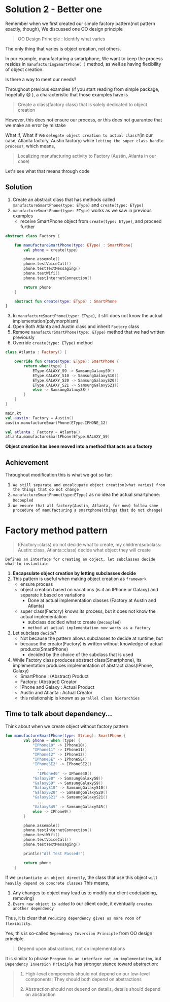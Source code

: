 # Solution 2 - Better one
Remember when we first created our simple factory pattern(not pattern exactly, though), We discussed one OO design principle
> OO Design Principle : Identify what varies

The only thing that varies is object creation, not others.

In our example, manufacturing a smartphone, We want to keep the process resides in `manufacturingSmartPhone( )` method, as well as having flexibility of object creation.

Is there a way to meet our needs?

Throughout previous examples (if you start reading from simple package, hopefully :smile: ), a characteristic that those examples have is
> Create a class(factory class) that is solely dedicated to object creation 

However, this does not ensure our process, or this does not guarantee that we make an error by mistake

What if, What if we `delegate object creation to actual class?`(in our case, Atlanta factory, Austin factory) while `letting the super class handle process?`, which means,
>Localizing manufacturing activity to Factory (Austin, Atlanta in our case)

Let's see what that means through code


## Solution
1. Create an abstract class that has methods called `manufactureSmartPhone(type: EType)` and `create(type: EType)`
2. `manufactureSmartPhone(type: EType)` works as we saw in previous examples
    - receive SmartPhone object from `create(type: EType)`, and proceed further
```kotlin
abstract class Factory {

    fun manufactureSmartPhone(type: EType) : SmartPhone{
        val phone = create(type)

        phone.assemble()
        phone.testVoiceCall()
        phone.testTextMessaging()
        phone.testWifi()
        phone.testInternetConnection()

        return phone
    }

    abstract fun create(type: EType) : SmartPhone
}
```
3. In `manufactureSmartPhone(type: EType)`, it still does not know the actual implementation(polymorphism)
4. Open Both Atlanta and Austin class and inherit `Factory` class
5. Remove `manufacturSmartPhone(type: EType)` method that we had written previously
6. Override `create(type: EType)` method
```kotlin
class Atlanta : Factory() {

    override fun create(type: EType): SmartPhone {
        return when(type) {
            EType.GALAXY_S9 -> SamsungGalaxyS9()
            EType.GALAXY_S10 -> SamsungGalaxyS10()
            EType.GALAXY_S20 -> SamsungGalaxyS20()
            EType.GALAXY_S21 -> SamsungGalaxyS21()
            else -> SamsungGalaxyS8()
        }
    }
}
```

```kotlin
main.kt
val austin: Factory = Austin()
austin.manufactureSmartPhone(EType.IPHONE_12)

val atlanta : Factory = Atlanta()
atlanta.manufactureSmartPhone(EType.GALAXY_S9)
```
**Object creation has been moved into a method that acts as a factory**

## Achievement
Throughout modification this is what we got so far:
1. `We still separate and encalcupate object creation(what varies) from the things that do not change`
2. `manufactureSmartPhone(type:EType)` as no idea the actual smartphone: `Decoupled`
3. `We ensure that all factory(Austin, Atlanta, for now) follow same procedure of manufacturing a smartphone(things that do not change)` 

# Factory method pattern
>I(Factory::class) do not decide what to create, my children(subclass: Austin::class, Atlanta::class) decide what object they will create

`Defines an interface for creating an object, let subclasses decide what to instantiate`
1. **Encapsulate object creation by letting subclasses decide**
2. This pattern is useful when making object creation as `framework`
      - ensure process
      - object creation based on variations (is it an IPhone or Galaxy) and separate it based on variations         
         - Done at actual implementation classes (Factory at Austin and Atlanta)    
      - super class(Factory) knows its process, but it does not know the actual implementation
         - subclass decided what to create (`Decoupled`)
         - `method at actual implementation now works as a factory`
3. Let subclass `decide`?
   - Not because the pattern allows subclasses to decide at runtime, but
   - because the creator(Factory) is written without knowledge of actual products(SmartPhone)
      - decided by the choice of the subclass that is used
4. While Factory class produces abstract class(Smartphone), its implementation produces implementation of abstract class(IPhone, Galaxy)
   - SmartPhone : (Abstract) Product
   - Factory: (Abstract) Creator
   - IPhone and Galaxy : Actual Product
   - Austin and Atlanta : Actual Creator
   - this relationship is known as `parallel class hierarchies`
   

## Time to talk about dependency...
Think about when we create object without factory pattern
```kotlin
fun manufactureSmartPhone(type: String): SmartPhone {
        val phone = when (type) {
            "IPhone10" -> IPhone10()
            "IPhone11" -> IPhone11()
            "IPhone12" -> IPhone12()
            "IPhoneSE" -> IPhoneSE()
            "IPhoneSE2" -> IPhoneSE2()
              ...
              "IPhone40" -> IPhone40()
            "GalaxyS8" -> SamsungGalaxyS8()
            "GalaxyS9" -> SamsungGalaxyS9()
            "GalaxyS10" -> SamsungGalaxyS10()
            "GalaxyS20" -> SamsungGalaxyS20()
            "GalaxyS21" -> SamsungGalaxyS21()
              ...
            "GalaxyS45" -> SamsungGalaxyS45()
            else -> IPhone9()
        }

        phone.assemble()
        phone.testInternetConnection()
        phone.testWifi()
        phone.testVoiceCall()
        phone.testTextMessaging()

        println("All Test Passed!")

        return phone
    }
```
If we `instantiate an object directly`, the class that use this object `will heavily depend on concrete classes`
This means,
1. Any changes to object may lead us to modify our client code(adding, removing)
2. `Every new object is added` to our client code, it eventually `creates another dependency`

Thus, it is clear that `reducing dependency gives us more room of flexibility`.

Yes, this is so-called `Dependency Inversion Principle` from OO design principle.

> Depend upon abstractions, not on implementations 

It is similar to phrase `Program to an interface not an implementation`, but `Dependency Inversion Principle` has stronger stance
toward abstraction:

> 1. High-level components should not depend on our low-level components; They should both depend on abstractions
> 
> 
> 2. Abstraction should not depend on details, details should depend on abstraction
 

